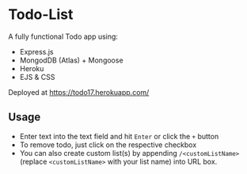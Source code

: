 # Todo-List
A fully functional Todo app using:
- Express.js
- MongodDB (Atlas) + Mongoose
- Heroku
- EJS & CSS

Deployed at https://todo17.herokuapp.com/

## Usage
- Enter text into the text field and hit `Enter` or click the `+` button
- To remove todo, just click on the respective checkbox
- You can also create custom list(s) by appending `/<customListName>` (replace `<customListName>` with your list name) into URL box.
